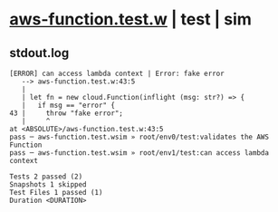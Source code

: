 # [aws-function.test.w](../../../../../../examples/tests/sdk_tests/function/aws-function.test.w) | test | sim

## stdout.log
```log
[ERROR] can access lambda context | Error: fake error
   --> aws-function.test.w:43:5
   | 
   | let fn = new cloud.Function(inflight (msg: str?) => {
   |   if msg == "error" {
43 |     throw "fake error";
   |     ^
at <ABSOLUTE>/aws-function.test.w:43:5
pass ─ aws-function.test.wsim » root/env0/test:validates the AWS Function
pass ─ aws-function.test.wsim » root/env1/test:can access lambda context 

Tests 2 passed (2)
Snapshots 1 skipped
Test Files 1 passed (1)
Duration <DURATION>
```

